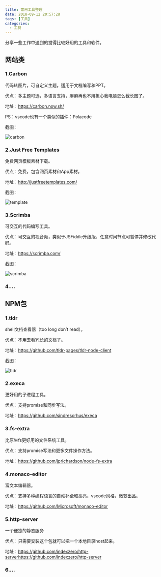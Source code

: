 ```yaml
---
title: 常用工具整理
date: 2018-09-12 20:57:28
tags: [工具]
categories:
  - 工具
---
```


分享一些工作中遇到的觉得比较好用的工具和软件。

<!-- more -->

## 网站类

### 1.Carbon

代码转图片，可自定义主题，适用于文档编写和PPT。

优点：多主题可选，多语言支持，麻麻再也不用担心我电脑怎么截长图了。

地址：https://carbon.now.sh/

PS：vscode也有一个类似的插件：Polacode

截图：

![carbon](http://web-site-files.ashshen.cc/tools/carbon.png)


### 2.Just Free Templates

免费网页模板素材下载。

优点：免费，包含网页素材和App素材。

地址：http://justfreetemplates.com/

截图：

![template](http://web-site-files.ashshen.cc/tools/freetemplate.png)


### 3.Scrimba

可交互的代码编写工具。

优点：可交互的视音频，类似于JSFiddle升级版，任意时间节点可暂停并修改代码。

地址：https://scrimba.com/

截图：

![scrimba](http://web-site-files.ashshen.cc/tools/scrimba.png)

### 4....


## NPM包

### 1.tldr

shell文档查看器（too long don’t read）。

优点：不用去看冗长的文档了。

地址：https://github.com/tldr-pages/tldr-node-client

截图：

![tldr](http://web-site-files.ashshen.cc/tools/tldr.png)

### 2.execa

更好用的子进程工具。

优点：支持promise和同步写法。

地址：https://github.com/sindresorhus/execa

### 3.fs-extra

比原生fs更好用的文件系统工具。

优点：支持promise写法和更多文件操作方法。

地址：https://github.com/jprichardson/node-fs-extra

### 4.monaco-editor

富文本编辑器。

优点：支持多种编程语言的自动补全和高亮，vscode风格，微软出品。

地址：https://github.com/Microsoft/monaco-editor

### 5.http-server

一个便捷的静态服务

优点：只需要安装这个包就可以把一个本地目录host起来。

地址：https://github.com/indexzero/http-serverhttps://github.com/indexzero/http-server

### 6....
